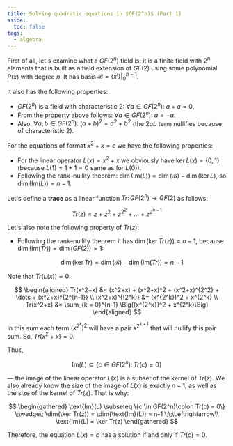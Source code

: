 ```yaml
---
title: Solving quadratic equations in $GF(2^n)$ (Part 1)
aside:
  toc: false
tags:
  - algebra
---
```


First of all, let's examine what a $GF(2^n)$ field is: it is a finite field with $2^n$ elements that is built as a field
extension of $GF(2)$ using some polynomial $P(x)$ with degree $n$. It has basis $\mathcal{B} = \{x^i\}\big|_{0}^{n-1}$.

It also has the following properties:

- $GF(2^n)$ is a field with characteristic $2$: $\forall a \in GF(2^n)\colon\; a+a = 0$.
- From the property above follows: $\forall a \in GF(2^n)\colon\; a = -a$.
- Also, $\forall a, b \in GF(2^n)\colon\; (a+b)^2 = a^2 + b^2$ (the $2ab$ term nullifies because of characteristic $2$).

For the equations of format $x^2 + x = c$ we have the following properties:

- For the linear operator $L(x) = x^2 + x$ we obviously have $\ker L(x) = \{0,1\}$ (because $L(1) = 1+1=0$ same as for $L(0)$).
- Following the rank–nullity theorem: $\dim(\text{Im}(L)) = \dim(\mathcal{B}) - \dim(\ker L)$, so $\dim(\text{Im}(L)) =
  n - 1$.

Let's define a **trace** as a linear function $Tr\colon GF(2^n) \rightarrow GF(2)$ as follows:

$$
Tr(z) = z + z^2 + z^{2^2} + \dots + z^{2^{n-1}}
$$

Let's also note the following property of $Tr(z)$:

- Following the rank–nullity theorem it has $\dim(\ker Tr(z)) = n - 1$, because $\dim(\text{Im}(Tr)) = \dim(GF(2)) = 1$:

  $$
  \dim(\ker Tr) = \dim(\mathcal{B}) - \dim(\text{Im}(Tr)) = n - 1
  $$

Note that $Tr(L(x)) = 0$:

$$
\begin{aligned}
Tr(x^2+x) &= (x^2+x) + (x^2+x)^2 + (x^2+x)^{2^2} + \dots + (x^2+x)^{2^{n-1}} \\
(x^2+x)^{(2^k)} &= (x^{2^k})^2 + x^{2^k} \\
Tr(x^2+x) &= \sum_{k = 0}^{n-1} \Big((x^{2^k})^2 + x^{2^k}\Big)
\end{aligned}
$$

In this sum each term $(x^{2^k})^2$ will have a pair $x^{2^{k+1}}$ that will nullify this pair sum. So, $Tr(x^2+x) = 0$.

Thus,

$$
\text{Im}(L) \subseteq \{c \in GF(2^n)\colon Tr(c) = 0\}
$$

— the image of the linear operator $L(x)$ is a subset of the kernel of $Tr(z)$. We also already know the size of the
image of $L(x)$ is exactly $n-1$, as well as the size of the kernel of $Tr(z)$. That is why:

$$
\begin{gathered}
\text{Im}(L) \subseteq \{c \in GF(2^n)\colon Tr(c) = 0\} \;\wedge\;
\dim(\ker Tr(z)) = \dim(\text{Im}(L)) = n-1 \;\;\Leftrightarrow\\
\text{Im}(L) = \ker Tr(z)
\end{gathered}
$$

Therefore, the equation $L(x) = c$ has a solution if and only if $Tr(c) = 0$.
